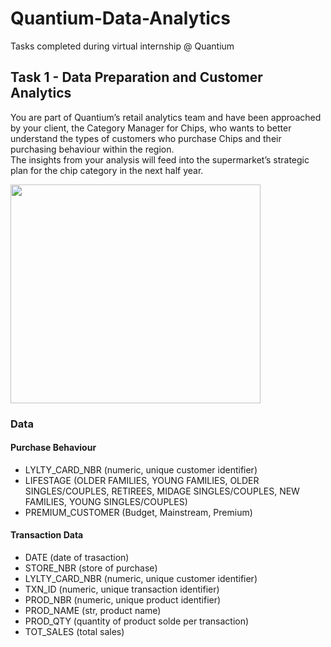 # Quantium-Data-Analytics
Tasks completed during virtual internship @ Quantium

## Task 1 - Data Preparation and Customer Analytics

You are part of Quantium’s retail analytics team and have been approached by your client, the Category Manager for Chips, who wants to better understand the types of customers who purchase Chips and their purchasing behaviour within the region. <br>
The insights from your analysis will feed into the supermarket’s strategic plan for the chip category in the next half year.


<img src="https://bwmarija.files.wordpress.com/2012/08/chips-at-supermarket.png" width="400" height="350"/>

### Data

#### Purchase Behaviour

- LYLTY_CARD_NBR (numeric, unique customer identifier)
- LIFESTAGE (OLDER FAMILIES, YOUNG FAMILIES, OLDER SINGLES/COUPLES, RETIREES, MIDAGE SINGLES/COUPLES, NEW FAMILIES, YOUNG SINGLES/COUPLES)
- PREMIUM_CUSTOMER (Budget, Mainstream, Premium)

#### Transaction Data

- DATE (date of trasaction)
- STORE_NBR (store of purchase)
- LYLTY_CARD_NBR (numeric, unique customer identifier)
- TXN_ID (numeric, unique transaction identifier) 
- PROD_NBR (numeric, unique product identifier) 
- PROD_NAME (str, product name)
- PROD_QTY (quantity of product solde per transaction)
- TOT_SALES (total sales)
